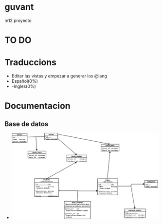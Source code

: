 # guvant
m12 proyecto


# TO DO

# Traduccions<br>
* Editar las vistas y empezar a generar los @lang
* Español(0%)<br>
* -Ingles(0%)<br>


    
# Documentacion<br>
## Base de datos<br>
* ![alt text](https://raw.githubusercontent.com/DavidMIXLT/guvant/master/Documentacion/Base%20de%20Datos/DiagramaBaseDeDatosV1.png)
